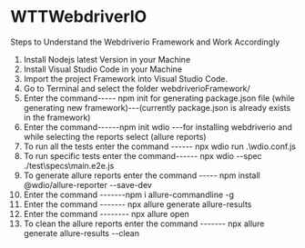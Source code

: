 # WTTWebdriverIO

Steps to Understand the Webdriverio Framework and Work Accordingly

1.	Install Nodejs latest Version in your Machine
2.	Install Visual Studio Code in your Machine
3.	Import the project Framework into Visual Studio Code.
4.	Go to Terminal and select the folder webdriverioFramework/	
5.	Enter the command----- npm init for generating package.json file (while generating new framework)---(currently package.json is already exists in the framework)
6.	Enter the command------npm init wdio ---for installing webdriverio and while selecting the reports select (allure reports)
7.	To run all the tests enter the command ------ npx wdio run .\wdio.conf.js  
8.	To run specific tests enter the command------ npx wdio --spec ./test\specs\main.e2e.js    
9.	To generate allure reports enter the command ----- npm install @wdio/allure-reporter --save-dev 
10.	Enter the command -------npm i allure-commandline -g  
11.	Enter the command ------- npx allure generate allure-results  
12.	Enter the command -------- npx allure open
13.	To clean the allure reports enter the command ------- npx allure generate allure-results  --clean
